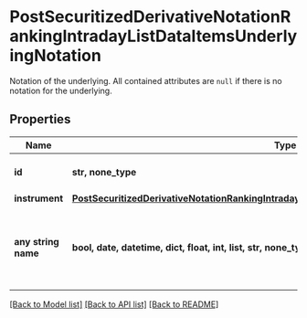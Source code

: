 # PostSecuritizedDerivativeNotationRankingIntradayListDataItemsUnderlyingNotation

Notation of the underlying. All contained attributes are `null` if there is no notation for the underlying.

## Properties
Name | Type | Description | Notes
------------ | ------------- | ------------- | -------------
**id** | **str, none_type** | Identifier of the notation. | [optional] 
**instrument** | [**PostSecuritizedDerivativeNotationRankingIntradayListDataItemsUnderlyingNotationInstrument**](PostSecuritizedDerivativeNotationRankingIntradayListDataItemsUnderlyingNotationInstrument.md) |  | [optional] 
**any string name** | **bool, date, datetime, dict, float, int, list, str, none_type** | any string name can be used but the value must be the correct type | [optional]

[[Back to Model list]](../README.md#documentation-for-models) [[Back to API list]](../README.md#documentation-for-api-endpoints) [[Back to README]](../README.md)


